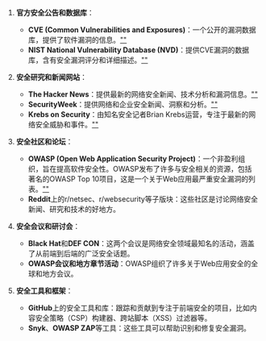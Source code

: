 1. **官方安全公告和数据库**：
   - **CVE (Common Vulnerabilities and Exposures)**：一个公开的漏洞数据库，提供了软件漏洞的信息。[""]((https://www.cve.org/About/Overview))
   - **NIST National Vulnerability Database (NVD)**：提供CVE漏洞的数据库，含有安全漏洞评分和详细描述。[""](https://nvd.nist.gov/vuln)

2. **安全研究和新闻网站**：
   - **The Hacker News**：提供最新的网络安全新闻、技术分析和漏洞信息。[""](https://thehackernews.com/)
   - **SecurityWeek**：提供网络和企业安全新闻、洞察和分析。[""](https://www.securityweek.com/)
   - **Krebs on Security**：由知名安全记者Brian Krebs运营，专注于最新的网络安全威胁和事件。[""](https://krebsonsecurity.com/)

3. **安全社区和论坛**：
   - **OWASP (Open Web Application Security Project)**：一个非盈利组织，旨在提高软件安全性。OWASP发布了许多与安全相关的资源，包括著名的OWASP Top 10项目，这是一个关于Web应用最严重安全漏洞的列表。[""](https://owasp.org/Top10/zh_CN/)
   - **Reddit**上的r/netsec、r/websecurity等子版块：这些社区是讨论网络安全新闻、研究和技术的好地方。

4. **安全会议和研讨会**：
   - **Black Hat**和**DEF CON**：这两个会议是网络安全领域最知名的活动，涵盖了从前端到后端的广泛安全话题。
   - **OWASP会议和地方章节活动**：OWASP组织了许多关于Web应用安全的全球和地方会议。

5. **安全工具和框架**：
   - **GitHub**上的安全工具和库：跟踪和贡献到专注于前端安全的项目，比如内容安全策略（CSP）构建器、跨站脚本（XSS）过滤器等。
   - **Snyk**、**OWASP ZAP**等工具：这些工具可以帮助识别和修复安全漏洞。
